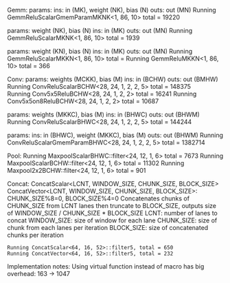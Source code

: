 Gemm:
params: 
ins:    in     (MK), weight (NK), bias (N)
outs:   out    (MN)
  Running GemmReluScalarGmemParamMKNK<1, 86, 10> total = 19220

params: weight (NK), bias (N)
ins:    in     (MK)
outs:   out    (MN)
  Running GemmReluScalarMKNK<1, 86, 10> total = 1939

params: weight (KN), bias (N)
ins:    in     (MK)
outs:   out    (MN)
  Running GemmReluScalarMKKN<1, 86, 10> total = 
  Running GemmReluMKKN<1, 86, 10> total = 366


Conv:
params: weights (MCKK), bias (M)
ins:    in      (BCHW)
outs:   out     (BMHW)
  Running ConvReluScalarBCHW<28, 24, 1, 2, 2, 5> total = 148375  
  Running Conv5x5ReluBCHW<28, 24, 1, 2, 2> total = 16241
  Running Conv5x5on8ReluBCHW<28, 24, 1, 2, 2> total = 10687

params: weights (MKKC), bias (M)
ins:    in      (BHWC)
outs:   out     (BHWM)
  Running ConvReluScalarBHWC<28, 24, 1, 2, 2, 5> total = 144244
  
params:
ins:    in      (BHWC), weight (MKKC), bias (M)
outs:   out     (BHWM)
  Running ConvReluScalarGmemParamBHWC<28, 24, 1, 2, 2, 5> total = 1382714


Pool:
Running MaxpoolScalarBHWC::filter<24, 12, 1, 6> total = 7673
Running MaxpoolScalarBCHW::filter<24, 12, 1, 6> total = 11302
Running Maxpool2x2BCHW::filter<24, 12, 1, 6> total = 901


Concat:
ConcatScalar<LCNT, WINDOW_SIZE, CHUNK_SIZE, BLOCK_SIZE>
ConcatVector<LCNT, WINDOW_SIZE, CHUNK_SIZE, BLOCK_SIZE>: CHUNK_SIZE%8=0, BLOCK_SIZE%4=0
Concatenates chunks of CHUNK_SIZE from LCNT lanes then truncate to BLOCK_SIZE, outputs size of WINDOW_SIZE / CHUNK_SIZE * BLOCK_SIZE
  LCNT:         number of lanes to concat
  WINDOW_SIZE:  size of window for each lane
  CHUNK_SIZE:   size of chunk from each lanes per iteration
  BLOCK_SIZE:   size of concatenated chunks per iteration

    Running ConcatScalar<64, 16, 52>::filter5, total = 650
    Running ConcatVector<64, 16, 52>::filter5, total = 232

Implementation notes:
  Using virtual function instead of macro has big overhead: 163 -> 1047
